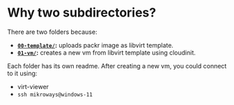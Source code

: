 # Why two subdirectories?

There are two folders because:

* **[`00-template/`](./00-template):** uploads packr image as libvirt template.
* **[`01-vm/`](./01-vm):** creates a new vm from libvirt template using
  cloudinit.

Each folder has its own readme. After creating a new vm, you could connect to it
using:

* virt-viewer
* `ssh mikroways@windows-11`
